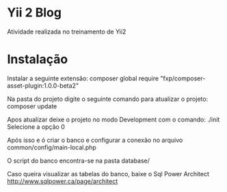 Yii 2 Blog
===================================

Atividade realizada no treinamento de Yii2


Instalação
===================================

Instalar a seguinte extensão:
composer global require "fxp/composer-asset-plugin:1.0.0-beta2"

Na pasta do projeto digite o seguinte comando para atualizar o projeto:
composer update

Apos atualizar deixe o projeto no modo Development com o comando:
./init
Selecione a opção 0

Após isso e ó criar o banco e configurar a conexão no arquivo common/config/main-local.php

O script do banco encontra-se na pasta database/

Caso queira visualizar as tabelas do banco, baixe o Sql Power Architect
http://www.sqlpower.ca/page/architect

